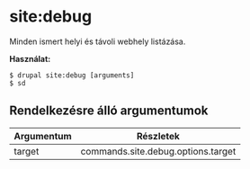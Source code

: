 # site:debug
Minden ismert helyi és távoli webhely listázása.

**Használat:**
```
$ drupal site:debug [arguments]
$ sd  
```

## Rendelkezésre álló argumentumok
Argumentum | Részletek
---------|-------------
target | commands.site.debug.options.target
